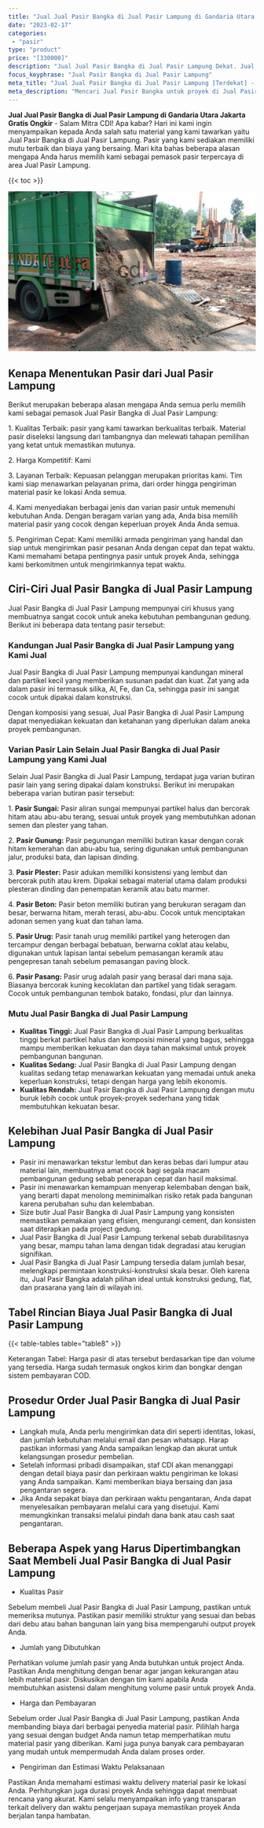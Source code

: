 ```yaml
---
title: "Jual Jual Pasir Bangka di Jual Pasir Lampung di Gandaria Utara Jakarta Gratis Ongkir"
date: "2023-02-17"
categories:
 - "pasir"
type: "product"
price: "[330000]"
description: "Jual Jual Pasir Bangka di Jual Pasir Lampung Dekat. Jual Pasir Bangka ini sering dipakai dalam proyek konstruksi sebagai bahan campuran yang berkualitas dan bersih. Silakan hubungi kami untuk informasi lebih lanjut."
focus_keyphrase: "Jual Pasir Bangka di Jual Pasir Lampung"
meta_title: "Jual Jual Pasir Bangka di Jual Pasir Lampung [Terdekat] - CDI"
meta_description: "Mencari Jual Pasir Bangka untuk proyek di Jual Pasir Lampung? Kami menawarkan Jual Pasir Bangka berkualitas untuk material adukan. Dapatkan penawaran terbaik sekarang."
---
```


**Jual Jual Pasir Bangka di Jual Pasir Lampung di Gandaria Utara Jakarta Gratis Ongkir** - Salam Mitra CDI! Apa kabar? Hari ini kami ingin menyampaikan kepada Anda salah satu material yang kami tawarkan yaitu Jual Pasir Bangka di Jual Pasir Lampung. Pasir yang kami sediakan memiliki mutu terbaik dan biaya yang bersaing. Mari kita bahas beberapa alasan mengapa Anda harus memilih kami sebagai pemasok pasir terpercaya di area Jual Pasir Lampung.

{{< toc >}}

![Jual Jual Pasir Bangka di Jual Pasir Lampung di Gandaria Utara Jakarta Gratis Ongkir](/images/pasir/pasir-bangunan-37.jpg)

## Kenapa Menentukan Pasir dari Jual Pasir Lampung

Berikut merupakan beberapa alasan mengapa Anda semua perlu memilih kami sebagai pemasok Jual Pasir Bangka di Jual Pasir Lampung:

1\.  Kualitas Terbaik: pasir yang kami tawarkan berkualitas terbaik. Material pasir diseleksi langsung dari tambangnya dan melewati tahapan pemilihan yang ketat untuk memastikan mutunya.

2\.  Harga Kompetitif: Kami

3\.  Layanan Terbaik: Kepuasan pelanggan merupakan prioritas kami. Tim kami siap menawarkan pelayanan prima, dari order hingga pengiriman material pasir ke lokasi Anda semua.

4\.  Kami menyediakan berbagai jenis dan varian pasir untuk memenuhi kebutuhan Anda. Dengan beragam varian yang ada, Anda bisa memilih material pasir yang cocok dengan keperluan proyek Anda Anda semua.

5\.  Pengiriman Cepat: Kami memiliki armada pengiriman yang handal dan siap untuk mengirimkan pasir pesanan Anda dengan cepat dan tepat waktu. Kami memahami betapa pentingnya pasir untuk proyek Anda, sehingga kami berkomitmen untuk mengirimkannya tepat waktu.

## Ciri-Ciri Jual Pasir Bangka di Jual Pasir Lampung

Jual Pasir Bangka di Jual Pasir Lampung mempunyai ciri khusus yang membuatnya sangat cocok untuk aneka kebutuhan pembangunan gedung. Berikut ini beberapa data tentang pasir tersebut:

### Kandungan Jual Pasir Bangka di Jual Pasir Lampung yang Kami Jual

Jual Pasir Bangka di Jual Pasir Lampung mempunyai kandungan mineral dan partikel kecil yang memberikan susunan padat dan kuat. Zat yang ada dalam pasir ini termasuk silika, Al, Fe, dan Ca, sehingga pasir ini sangat cocok untuk dipakai dalam konstruksi.

Dengan komposisi yang sesuai, Jual Pasir Bangka di Jual Pasir Lampung dapat menyediakan kekuatan dan ketahanan yang diperlukan dalam aneka proyek pembangunan.

### Varian Pasir Lain Selain Jual Pasir Bangka di Jual Pasir Lampung yang Kami Jual

Selain Jual Pasir Bangka di Jual Pasir Lampung, terdapat juga varian butiran pasir lain yang sering dipakai dalam konstruksi. Berikut ini merupakan beberapa varian butiran pasir tersebut:

1\.  **Pasir Sungai:** Pasir aliran sungai mempunyai partikel halus dan bercorak hitam atau abu-abu terang, sesuai untuk proyek yang membutuhkan adonan semen dan plester yang tahan.

2\.  **Pasir Gunung:** Pasir pegunungan memiliki butiran kasar dengan corak hitam kemerahan dan abu-abu tua, sering digunakan untuk pembangunan jalur, produksi bata, dan lapisan dinding.

3\.  **Pasir Plester:** Pasir adukan memiliki konsistensi yang lembut dan bercorak putih atau krem. Dipakai sebagai material utama dalam produksi plesteran dinding dan penempatan keramik atau batu marmer.

4\.  **Pasir Beton:** Pasir beton memiliki butiran yang berukuran seragam dan besar, berwarna hitam, merah terasi, abu-abu. Cocok untuk menciptakan adonan semen yang kuat dan tahan lama.

5\.  **Pasir Urug:** Pasir tanah urug memiliki partikel yang heterogen dan tercampur dengan berbagai bebatuan, berwarna coklat atau kelabu, digunakan untuk lapisan lantai sebelum pemasangan keramik atau pengepresan tanah sebelum pemasangan paving block.

6\.  **Pasir Pasang:** Pasir urug adalah pasir yang berasal dari mana saja. Biasanya bercorak kuning kecoklatan dan partikel yang tidak seragam. Cocok untuk pembangunan tembok batako, fondasi, plur dan lainnya.

### Mutu Jual Pasir Bangka di Jual Pasir Lampung

*   **Kualitas Tinggi:** Jual Pasir Bangka di Jual Pasir Lampung berkualitas tinggi berkat partikel halus dan komposisi mineral yang bagus, sehingga mampu memberikan kekuatan dan daya tahan maksimal untuk proyek pembangunan bangunan.
*   **Kualitas Sedang:** Jual Pasir Bangka di Jual Pasir Lampung dengan kualitas sedang tetap menawarkan kekuatan yang memadai untuk aneka keperluan konstruksi, tetapi dengan harga yang lebih ekonomis.
*   **Kualitas Rendah:** Jual Pasir Bangka di Jual Pasir Lampung dengan mutu buruk lebih cocok untuk proyek-proyek sederhana yang tidak membutuhkan kekuatan besar.

## Kelebihan Jual Pasir Bangka di Jual Pasir Lampung

*   Pasir ini menawarkan tekstur lembut dan keras bebas dari lumpur atau material lain, membuatnya amat cocok bagi segala macam pembangunan gedung sebab penerapan cepat dan hasil maksimal.
*   Pasir ini menawarkan kemampuan menyerap kelembaban dengan baik, yang berarti dapat menolong meminimalkan risiko retak pada bangunan karena perubahan suhu dan kelembaban.
*   Size butir Jual Pasir Bangka di Jual Pasir Lampung yang konsisten memastikan pemakaian yang efisien, mengurangi cement, dan konsisten saat diterapkan pada project gedung.
*   Jual Pasir Bangka di Jual Pasir Lampung terkenal sebab durabilitasnya yang besar, mampu tahan lama dengan tidak degradasi atau kerugian signifikan.
*   Jual Pasir Bangka di Jual Pasir Lampung tersedia dalam jumlah besar, melengkapi permintaan konstruksi-konstruksi skala besar. Oleh karena itu, Jual Pasir Bangka adalah pilihan ideal untuk konstruksi gedung, flat, dan prasarana yang lain di wilayah ini.

## Tabel Rincian Biaya Jual Pasir Bangka di Jual Pasir Lampung

{{< table-tables table="table8" >}}

Keterangan Tabel: Harga pasir di atas tersebut berdasarkan tipe dan volume yang tersedia. Harga sudah termasuk ongkos kirim dan bongkar dengan sistem pembayaran COD.

## Prosedur Order Jual Pasir Bangka di Jual Pasir Lampung

*   Langkah mula, Anda perlu mengirimkan data diri seperti identitas, lokasi, dan jumlah kebutuhan melalui email dan pesan whatsapp. Harap pastikan informasi yang Anda sampaikan lengkap dan akurat untuk kelangsungan prosedur pembelian.
*   Setelah informasi pribadi disampaikan, staf CDI akan menanggapi dengan detail biaya pasir dan perkiraan waktu pengiriman ke lokasi yang Anda sampaikan. Kami memberikan biaya bersaing dan jasa pengantaran segera.
*   Jika Anda sepakat biaya dan perkiraan waktu pengantaran, Anda dapat menyelesaikan pembayaran melalui cara yang disetujui. Kami memungkinkan transaksi melalui pindah dana bank atau cash saat pengantaran.

## Beberapa Aspek yang Harus Dipertimbangkan Saat Membeli Jual Pasir Bangka di Jual Pasir Lampung

*   Kualitas Pasir

Sebelum membeli Jual Pasir Bangka di Jual Pasir Lampung, pastikan untuk memeriksa mutunya. Pastikan pasir memiliki struktur yang sesuai dan bebas dari debu atau bahan bangunan lain yang bisa mempengaruhi output proyek Anda.
*   Jumlah yang Dibutuhkan

Perhatikan volume jumlah pasir yang Anda butuhkan untuk project Anda. Pastikan Anda menghitung dengan benar agar jangan kekurangan atau lebih material pasir. Diskusikan dengan tim kami apabila Anda membutuhkan asistensi dalam menghitung volume pasir untuk proyek Anda.
*   Harga dan Pembayaran

Sebelum order Jual Pasir Bangka di Jual Pasir Lampung, pastikan Anda membanding biaya dari berbagai penyedia material pasir. Pilihlah harga yang sesuai dengan budget Anda namun tetap memperhatikan mutu material pasir yang diberikan. Kami juga punya banyak cara pembayaran yang mudah untuk mempermudah Anda dalam proses order.
*   Pengiriman dan Estimasi Waktu Pelaksanaan

Pastikan Anda memahami estimasi waktu delivery material pasir ke lokasi Anda. Perhitungkan juga durasi proyek Anda sehingga dapat membuat rencana yang akurat. Kami selalu menyampaikan info yang transparan terkait delivery dan waktu pengerjaan supaya memastikan proyek Anda berjalan tanpa hambatan.